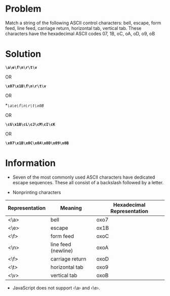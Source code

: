 # Problem

Match a string of the following ASCII control characters: bell, escape, form feed, line feed, carriage return, horizontal tab, vertical tab.
These characters have the hexadecimal ASCII codes 07, 1B, oC, oA, oD, o9, oB


# Solution

**``\a\e\f\n\r\t\v``**

OR

**``\x07\x1B\f\n\r\t\v``**

OR

**``\a\e\f\n\r\t\x0B``*

OR

**``\cG\x1B\cL\cJ\cM\cI\cK``**

OR

**``\x07\x1B\x0C\x0A\x0D\x09\x0B``**



# Information

+ Seven of the most commonly used ASCII characters have dedicated escape sequences. These all consist of a backslash followed by a letter.

+ Nonprinting characters

| Representation   |  Meaning             | Hexadecimal Representation |
|------------------|----------------------|----------------------------|
|     <\a>         |  bell                |          oxo7              |
|     <\e>         |  escape              |          ox1B              |
|     <\f>         |  form feed           |          oxoC              |
|     <\n>         |  line feed (newline) |          oxoA              |
|     <\f>         |  carriage return     |          oxoD              |
|     <\t>         |  horizontal tab      |          oxo9              |
|     <\v>         |  vertical tab        |          oxoB              |

+ JavaScript does not support ‹\a› and ‹\e›.